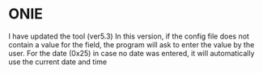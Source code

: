 # ONIE




I have updated the tool (ver5.3) 
In this version, if the config file does not contain a value for the field, the program will ask to enter the value by the user.
For the date (0x25)  in case no date was entered, it will  automatically use the current date and time